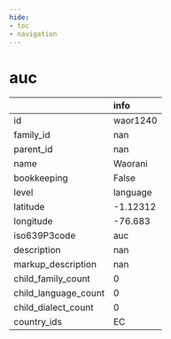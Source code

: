 ```yaml
---
hide:
- toc
- navigation
---
```

# auc
|                      | info     |
|:---------------------|:---------|
| id                   | waor1240 |
| family_id            | nan      |
| parent_id            | nan      |
| name                 | Waorani  |
| bookkeeping          | False    |
| level                | language |
| latitude             | -1.12312 |
| longitude            | -76.683  |
| iso639P3code         | auc      |
| description          | nan      |
| markup_description   | nan      |
| child_family_count   | 0        |
| child_language_count | 0        |
| child_dialect_count  | 0        |
| country_ids          | EC       |